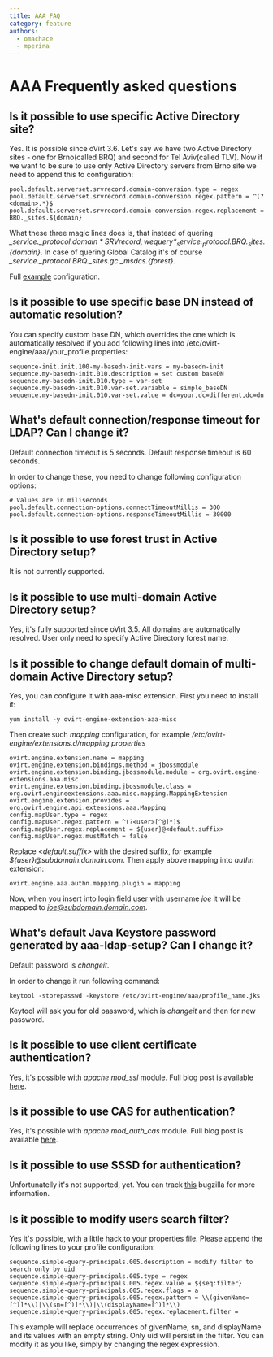 ```yaml
---
title: AAA FAQ
category: feature
authors:
  - omachace
  - mperina
---
```


# AAA Frequently asked questions

## Is it possible to use specific Active Directory site?

Yes. It is possible since oVirt 3.6.
Let's say we have two Active Directory sites - one for Brno(called BRQ) and second for Tel Aviv(called TLV).
Now if we want to be sure to use only Active Directory servers from Brno site we need to append this to configuration:

```
pool.default.serverset.srvrecord.domain-conversion.type = regex
pool.default.serverset.srvrecord.domain-conversion.regex.pattern = ^(?<domain>.*)$
pool.default.serverset.srvrecord.domain-conversion.regex.replacement = BRQ._sites.${domain}
```

What these three magic lines does is, that instead of quering *_service._protocol.${domain}* SRV record, we query *_service._protocol.BRQ._sites.${domain}*.
In case of quering Global Catalog it's of course *_service._protocol.BRQ._sites.gc._msdcs.{forest}*.

Full [example](https://gerrit.ovirt.org/gitweb?p=ovirt-engine-extension-aaa-ldap.git;a=blob;f=examples/ad/aaa/profile1.properties;h=58345be1807759b69315df534ead7d1bdc1e8912;hb=HEAD#) configuration.

## Is it possible to use specific base DN instead of automatic resolution?

You can specify custom base DN, which overrides the one which is automatically resolved if
you add following lines into /etc/ovirt-engine/aaa/your_profile.properties:

```
sequence-init.init.100-my-basedn-init-vars = my-basedn-init
sequence.my-basedn-init.010.description = set custom baseDN
sequence.my-basedn-init.010.type = var-set
sequence.my-basedn-init.010.var-set.variable = simple_baseDN
sequence.my-basedn-init.010.var-set.value = dc=your,dc=different,dc=dn
```

## What's default connection/response timeout for LDAP? Can I change it?

Default connection timeout is 5 seconds.
Default response timeout is 60 seconds.

In order to change these, you need to change following configuration options:

```
# Values are in miliseconds
pool.default.connection-options.connectTimeoutMillis = 300
pool.default.connection-options.responseTimeoutMillis = 30000
```

## Is it possible to use forest trust in Active Directory setup?

It is not currently supported.

## Is it possible to use multi-domain Active Directory setup?

Yes, it's fully supported since oVirt 3.5. All domains are automatically resolved. User only need to specify Active Directory forest name.

## Is it possible to change default domain of multi-domain Active Directory setup?

Yes, you can configure it with aaa-misc extension. First you need to install it:

```
yum install -y ovirt-engine-extension-aaa-misc
```

Then create such *mapping* configuration, for example */etc/ovirt-engine/extensions.d/mapping.properties*

```
ovirt.engine.extension.name = mapping
ovirt.engine.extension.bindings.method = jbossmodule
ovirt.engine.extension.binding.jbossmodule.module = org.ovirt.engine-extensions.aaa.misc
ovirt.engine.extension.binding.jbossmodule.class = org.ovirt.engineextensions.aaa.misc.mapping.MappingExtension
ovirt.engine.extension.provides = org.ovirt.engine.api.extensions.aaa.Mapping
config.mapUser.type = regex
config.mapUser.regex.pattern = ^(?<user>[^@]*)$
config.mapUser.regex.replacement = ${user}@<default.suffix>
config.mapUser.regex.mustMatch = false
```

Replace *<default.suffix>* with the desired suffix, for example *${user}@subdomain.domain.com*.
Then apply above mapping into *authn* extension:

```
ovirt.engine.aaa.authn.mapping.plugin = mapping
```

Now, when you insert into login field user with username *joe* it will be mapped to *joe@subdomain.domain.com*.

## What's default Java Keystore password generated by aaa-ldap-setup? Can I change it?

Default password is *changeit*.

In order to change it run following command:

```
keytool -storepasswd -keystore /etc/ovirt-engine/aaa/profile_name.jks
```

Keytool will ask you for old password, which is *changeit* and then for new password.

## Is it possible to use client certificate authentication?

Yes, it's possible with *apache mod_ssl* module. Full blog post is available [here](http://machacekondra.blogspot.cz/2016/02/client-certificate-authentication-with.html).

## Is it possible to use CAS for authentication?

Yes, it's possible with *apache mod_auth_cas* module. Full blog post is available [here](https://blogs.ovirt.org/2016/04/advanced-users-authentication-using-kerberos-cas-sso-and-active-directory/).

## Is it possible to use SSSD for authentication?

Unfortunatelly it's not supported, yet. You can track [this](https://bugzilla.redhat.com/show_bug.cgi?id=829292) bugzilla for more information.

## Is it possible to modify users search filter?
Yes it's possible, with a little hack to your properties file.
Please append the following lines to your profile configuration:

```
sequence.simple-query-principals.005.description = modify filter to search only by uid
sequence.simple-query-principals.005.type = regex
sequence.simple-query-principals.005.regex.value = ${seq:filter}
sequence.simple-query-principals.005.regex.flags = a
sequence.simple-query-principals.005.regex.pattern = \\(givenName=[^)]*\\)|\\(sn=[^)]*\\)|\\(displayName=[^)]*\\)
sequence.simple-query-principals.005.regex.replacement.filter = 
```

This example will replace occurrences of givenName, sn, and displayName and its values with an empty string.
Only uid will persist in the filter. You can modify it as you like, simply by changing the regex expression.
